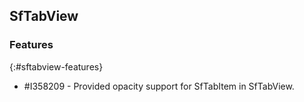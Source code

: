 ## SfTabView

### Features
{:#sftabview-features}

* \#I358209 - Provided opacity support for SfTabItem in SfTabView.
